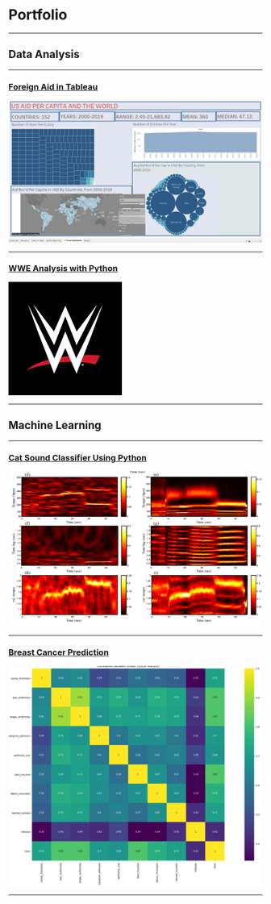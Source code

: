 # Portfolio

---

## Data Analysis 

---
### [Foreign Aid in Tableau](https://github.com/kexantus/Foreign-Aid)
<img src="images/Foreign Aid.png"/>

---
### [WWE Analysis with Python](https://github.com/kexantus/WWE)
<img src="images/wwe.png"/>

---

## Machine Learning

---
### [Cat Sound Classifier Using Python](https://github.com/Fairfield-University-Hybrid-AI-Lab/felidetect)
<img src="images/cat.png"/>

---
### [Breast Cancer Prediction](https://github.com/kexantus/Breast_Cancer_Prediction)
<img src="images/breastCancer.png"/>

---

